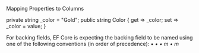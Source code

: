 Mapping Properties to Columns

private string _color = "Gold";
public string Color
{
get => _color;
set => _color = value;
}

For backing fields, EF Core is expecting the backing field to be named using one of the following
conventions (in order of precedence):
• _<camel-cased property name>
• _<property name>
• m_<camel-cased property name>
• m_<property name>


